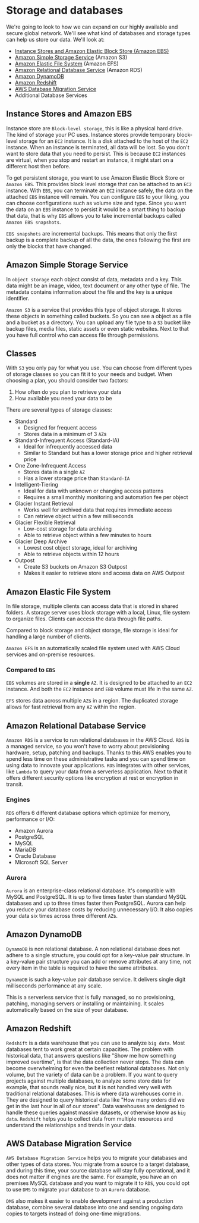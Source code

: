 # Storage and databases
We're going to look to how we can expand on our highly available and secure global network. We'll see what kind of databases and storage types can help us store our data.
We'll look at:
- [Instance Stores and Amazon Elastic Block Store (Amazon EBS)](#instance-stores-and-amazon-abs)
- [Amazon Simple Storage Service](#amazon-simple-storage-service) (Amazon S3)
- [Amazon Elastic File System](#amazon-elastic-file-system) (Amazon EFS)
- [Amazon Relational Database Service](#amazon-relational-database-service) (Amazon RDS)
- [Amazon DynamoDB](#amazon-dynamodb)
- [Amazon Redshift](#amazon-redshift)
- [AWS Database Migration Service](#aws-database-migration-service)
- Additional Database Services

## Instance Stores and Amazon EBS
Instance store are `Block-level storage`, this is like a physical hard drive. The kind of storage your PC uses. Instance stores provide temporary block-level storage for an `EC2` instance. It is a disk attached to the host of the `EC2` instance. When an instance is terminated, all data will be lost. So you don't want to store data that you need to persist. This is because `EC2` instances are virtual, when you stop and restart an instance, it might start on a different host then before.

To get persistent storage, you want to use Amazon Elastic Block Store or `Amazon EBS`. This provides block level storage that can be attached to an `EC2` instance. With `EBS`, you can terminate an `EC2` instance safely, the data on the attached `EBS` instance will remain. You can configure `EBS` to your liking, you can choose configurations such as volume size and type. Since you want the data on an `EBS` instance to persist it would be a smart thing to backup that data, that is why `EBS` allows you to take incremental backups called `Amazon EBS snapshots`.

`EBS snapshots` are incremental backups. This means that only the first backup is a complete backup of all the data, the ones following the first are only the blocks that have changed.

## Amazon Simple Storage Service
In `object storage` each object consist of data, metadata and a key. This data might be an image, video, text document or any other type of file. The metadata contains information about the file and the key is a unique identifier.

`Amazon S3` is a service that provides this type of object storage. It stores these objects in something called buckets. So you can see a object as a file and a bucket as a directory. You can upload any file type to a `S3` bucket like backup files,  media files, static assets or even static websites. Next to that you have full control who can access file through permissions.

## Classes
With `S3` you only pay for what you use. You can choose from different types of storage classes so you can fit it to your needs and budget. When choosing a plan, you should consider two factors:
1. How often do you plan to retrieve your data
2. How available you need your data to be

There are several types of storage classes:
- Standard
	- Designed for frequent access
	- Stores data in a minimum of 3 `AZ`s
- Standard-Infrequent Access (Standard-IA)
	- Ideal for infrequently accessed data
	- Similar to Standard but has a lower storage price and higher retrieval price
- One Zone-Infrequent Access
	- Stores data in a single `AZ`
	- Has a lower storage price than `Standard-IA`
- Intelligent-Tiering
	- Ideal for data with unknown or changing access patterns
	- Requires a small monthly monitoring and automation fee per object
- Glacier Instant Retrieval
	- Works well for archived data that requires immediate access
	- Can retrieve object within a few milliseconds
- Glacier Flexible Retrieval
	- Low-cost storage for data archiving
	- Able to retrieve object within a few minutes to hours
- Glacier Deep Archive
	- Lowest cost object storage, ideal for archiving
	- Able to retrieve objects within 12 hours
- Outpost
	- Create S3 buckets on Amazon S3 Outpost
	- Makes it easier to retrieve store and access data on AWS Outpost

## Amazon Elastic File System
In file storage, multiple clients can access data that is stored in shared folders. A storage server uses block storage with a local, Linux, file system to organize files. Clients can access the data through file paths.

Compared to block storage and object storage, file storage is ideal for handling a large number of clients.

`Amazon EFS` is an automatically scaled file system used with AWS Cloud services and on-premise resources.

### Compared to `EBS`
`EBS` volumes are stored in a **single** `AZ`. It is designed to be attached to an `EC2` instance. And both the `EC2` instance and `EBD` volume must life in the same `AZ`.

`EFS` stores data across multiple `AZ`s in a region. The duplicated storage allows for fast retrieval from any `AZ` within the region.

## Amazon Relational Database Service
`Amazon RDS` is a service to run relational databases in the AWS Cloud. `RDS` is a managed service, so you won't have to worry about provisioning hardware, setup, patching and backups. Thanks to this AWS enables you to spend less time on these administrative tasks and you can spend time on using data to innovate your applications. 
`RDS` integrates with other services, like `Lambda` to query your data from a serverless application. Next to that it offers different security options like encryption at rest or encryption in transit.

### Engines
`RDS` offers 6 different database options which optimize for memory, performance or I/O:
- Amazon Aurora
- PostgreSQL
- MySQL
- MariaDB
- Oracle Database
- Microsoft SQL Server

### Aurora
`Aurora` is an enterprise-class relational database. It's compatible with MySQL and PostgreSQL. It is up to five times faster than standard MySQL databases and up to three times faster then PostgreSQL. Aurora can help you reduce your database costs by reducing unnecessary I/O. It also copies your data six times across three different `AZ`s.

## Amazon DynamoDB
`DynamoDB` is non relational database. A non relational database does not adhere to a single structure, you could opt for a key-value pair structure. In a key-value pair structure you can add or remove attributes at any time, not every item in the table is required to have the same attributes.

`DynamoDB` is such a key-value pair database service. It delivers single digit milliseconds performance at any scale.

This is a serverless service that is fully managed, so no provisioning, patching, managing servers or installing or maintaining. It scales automatically based on the size of your database. 

## Amazon Redshift
`Redshift` is a data warehouse that you can use to analyze `big data`. Most databases tent to work great at certain capacities. The problem with historical data, that answers questions like "Show me how something improved overtime", is that the data collection never stops. The data can become overwhelming for even the beefiest relational databases. Not only volume, but the variety of data can be a problem. If you want to query projects against multiple databases, to analyze some store data for example, that sounds really nice, but it is not handled very well with traditional relational databases. This is where data warehouses come in. They are designed to query historical data like "How many orders did we get in the last hour in all of our stores".  Data warehouses are designed to handle these queries against massive datasets, or otherwise know as `big data`. `Redshift` helps you to collect data from multiple resources and understand the relationships and trends in your data.

## AWS Database Migration Service
`AWS Database Migration Service` helps you to migrate your databases and other types of data stores. You migrate from a source to a target database, and during this time, your source database will stay fully operational, and it does not matter if engines are the same.  For example, you have an on premises MySQL database and you want to migrate it to `RDS`, you could opt to use `DMS` to migrate your database to an `Aurora` database.

`DMS` also makes it easier to enable development against a production database, combine several database into one and sending ongoing data copies to targets instead of doing one-time migrations.


